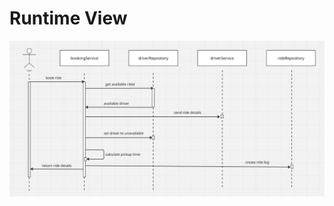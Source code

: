 Runtime View
============
[//]: # (Nicoletta)
![Runtime View Image](/arc42/Images/runtime_view.png)
